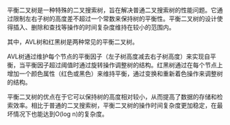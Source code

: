 平衡二叉树是一种特殊的二叉搜索树，旨在解决普通二叉搜索树的性能问题。它通过限制左右子树的高度差不超过一个常数来保持树的平衡性。平衡二叉树的设计使得插入、删除和查找等操作的时间复杂度维持在较小的范围内。

其中，AVL树和红黑树是两种常见的平衡二叉树。

AVL树通过维护每个节点的平衡因子（左子树高度减去右子树高度）来实现自平衡，当平衡因子超过阈值时通过旋转操作调整树的结构。红黑树通过在每个节点上增加一个颜色属性（红色或黑色）来维持平衡，通过变换和重新着色操作来调整树的结构。

平衡二叉树的优点在于它可以保持树的高度相对较小，从而提高了数据的存储和检索效率。相比于普通的二叉搜索树，平衡二叉树的操作时间复杂度更加稳定，在最坏情况下也能达到O(log n)的复杂度。
